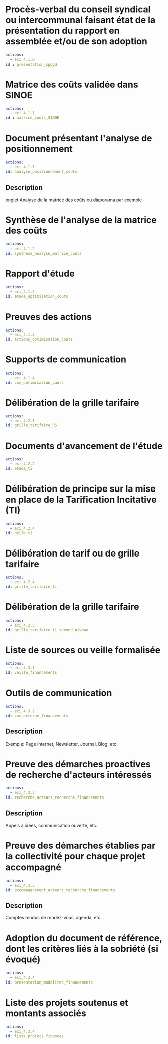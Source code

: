 <!--# Dernier rapport annuel d'activité SPPGD présenté en conseil
```yaml
actions: 
  - eci_4.1.0
```
## Description
Pour les audits d’une année N, disposer au moins du rapport N-2.
Le rapport est un vrai document d’information du public et non un simple document de communication. Vous trouverez <a href="https://expertises.ademe.fr/professionnels/collectivites/integrer-lenvironnement-domaines-dintervention/dechets/connaitre/dossier/acceder-donnees/rapport-service-public-prevention-gestion-dechets-menagers-assimiles">ici une page d’information</a> sur le rapport du service public
de prévention et de gestion des déchets ménagers et assimilés et les exigences associées.
Preuve identique à la eci_2.2.0 / 2.4.3 et cae_1.2.3.1 et 3.3.5.3 -->

# Procès-verbal du conseil syndical ou intercommunal faisant état de la présentation du rapport en assemblée et/ou de son adoption
```yaml
actions: 
  - eci_4.1.0
id : presentation_sppgd
```

# Matrice des coûts validée dans SINOE
```yaml
actions: 
  - eci_4.1.1
id : matrice_couts_SINOE
```

# Document présentant l'analyse de positionnement 
```yaml
actions: 
  - eci_4.1.1
id: analyse_positionnement_couts
```
## Description
onglet Analyse de la matrice des coûts ou diaporama par exemple

# Synthèse de l'analyse de la matrice des coûts
```yaml
actions: 
  - eci_4.1.2
id: synthese_analyse_matrice_couts
```

# Rapport d'étude
```yaml
actions: 
  - eci_4.1.2
id: etude_optimisation_couts
```

# Preuves des actions
```yaml
actions: 
  - eci_4.1.3
id: actions_optimisation_couts
```

# Supports de communication
```yaml
actions: 
  - eci_4.1.4
id: com_optimisation_couts
```

# Délibération de la grille tarifaire
```yaml
actions: 
  - eci_4.2.1
id: grille_tarifaire_RS
```

# Documents d'avancement de l'étude
```yaml
actions: 
  - eci_4.2.2
id: etude_ti
```

<!--# Délibération de la grille tarifaire
```yaml
actions: 
  - eci_4.2.3
```
Preuve identique à la eci_4.2.1 -->

# Délibération de principe sur la mise en place de la Tarification Incitative (TI)
```yaml
actions: 
  - eci_4.2.4
id: delib_ti
```

# Délibération de tarif ou de grille tarifaire
```yaml
actions: 
  - eci_4.2.4
id: grille_tarifaire_ti
```

# Délibération de la grille tarifaire
```yaml
actions: 
  - eci_4.2.5
id: grille_tarifaire_ti_second_niveau
```

# Liste de sources ou veille formalisée
```yaml
actions: 
  - eci_4.3.1
id: veille_financements
```

# Outils de communication 
```yaml
actions: 
  - eci_4.3.2
id: com_externe_financements
```
## Description
Exemple: Page internet, Newsletter, Journal, Blog, etc.

# Preuve des démarches proactives de recherche d'acteurs intéressés 
```yaml
actions: 
  - eci_4.3.3
id: recherche_acteurs_recherche_financements
```
## Description
Appels à idées, communication ouverte, etc.

# Preuve des démarches établies par la collectivité pour chaque projet accompagné 
```yaml
actions: 
  - eci_4.3.3
id: accompagnement_acteurs_recherche_financements
```
## Description
Comptes rendus de rendez-vous, agenda, etc.

# Adoption du document de référence, dont les critères liés à la sobriété (si évoqué)
```yaml
actions: 
  - eci_4.3.4
id: presentation_modalites_financements
```

# Liste des projets soutenus et montants associés
```yaml
actions: 
  - eci_4.3.4
id: liste_projets_finances
```
